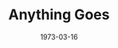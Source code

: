 ---
title: Anything Goes
date: 1973-03-16
closing_date: 1973-03-31
layout: productions
featured_image: 
image_caption:
image_credit:
playbill:
category:
Theatre: Theatre Jacksonville
Venue: Little Theatre
cast:
  Reno Sweeny: Nancy Kaye
  Billy Crocker: Bill Milton
  Moonface Martin: Marshall Grauer
  Hope Harcourt: Nita Buchanon
  Bonnie: Harriet McPherson
  Sir Evelyn: Bill Harriman
  Mrs. Harcourt: Mary Coyle
  Whitney: David J. Putney, Jr.
  Bishop: Ken Wittich, Jr.
  Steward: Randy Weedman
  Reporter: Bob Barnes
  Cameraman: Terry Alters
  Ching: Leonard Alterman
  Ling: George Spelvin
  Purity: Denise Bolton
  Chastity: Connie Wesson
  Charity: Lynn Collins
  Virtue: Joyce Bizot
  Purser: Joe Piscopo
  Captain: Harry Hodge
  Sailor: Jon Kramerick
  Passenger:
    - Pete Peterson
    - Peggy Cone
    - Shirley Cooke
    - Rion Carswell
    - Susan De-Rosa
    - Tom Dunn
    - Bill Merwin
    - Cliff Parish
    - Vicki Roundtree
    - Roxanne Runnion
    - Ronald Waters
    - Kathy Wegant
    - Maggie Winstead
    - Leonard Alterman
    - Terry Alters
    - Carlene Bailey
    - Bob Barnes
crew:
  Director: Robert Knowles
  Scene Design: Hal Henderson
  Musical Director: Rosalind MacEnulty
  Choreographer: Buddy Sherwood
  Assistant Choreographer: Carlene Bailey
  Stage Manager: Doug Thomas
  Assistant Stage Manager: Vickie Morales
  Lighting:
    - Kelly Hart
    - Anne Lorio
  Costumes:
    - Nancy Kaye
    - Gert Herman
    - Mary Coyle
  Set Construction:
    - Terry Alters
    - Elliot Baker
    - Bob Barnes
    - Doug Chichester
    - Kelly Hart
    - Hal Nearhoff
  Set Painting:
    - Mike Blanky
    - Brian Cooke
    - Phyllis Marko
    - Terra Ohl
    - David Stillson
    - Dwight Stillson
    - Mary Ellen Wofford
  Stage Crew:
    - Jim Cortez
    - Paul Whitfield
  Properties:
    - Margaret Winstead
    - Frances Bierbaum
    - Nellie Coyle
    - Laurie Kaden
    - Mary Ellen Wofford
  Box Office:
    - Ann Dubow
  Cast Notes: Sabina Meyer
orchestra:
external_links:
---